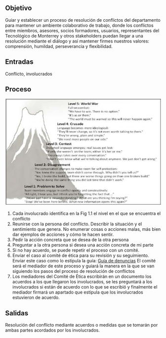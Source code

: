 ## Objetivo 
Guiar y establecer un proceso de resolución de conflictos del departamento para mantener un ambiente colaborativo de trabajo, donde los conflictos entre miembros, asesores, socios formadores, usuarios, representantes del Tecnológico de Monterrey y otros stakeholders puedan llegar a una resolución mediante el diálogo y así mantener firmes nuestros valores: comprensión, humildad, perseverancia y flexibilidad.

## Entradas
Conflicto, involucrados

## Proceso
![Niveles problema](https://raw.githubusercontent.com/novaDepto/Nova/master/Desarrollo%20de%20departamento/Comit%C3%A9%20de%20%C3%89tica/problemlevels.PNG)
1. Cada involucrado identifica en la Fig 1.1 el nivel en el que se encuentra el conflicto
2. Reunirse con la persona del conflicto. Describir la situación y el sentimiento que genera. No enumerar cosas o acciones malas, más bien dar ejemplos de acciones y cómo te hacen sentir.
3. Pedir la acción concreta que se desea de la otra persona
4. Preguntar a la otra persona si desea una acción concreta de mi parte
5. Si no hay acuerdo, se puede repetir el proceso con un comité. 
6. Enviar el caso al comité de ética para su revisión y su seguimiento. Enviar este caso como lo estipula la guía: [Guía de denuncias](https://github.com/novaDepto/Nova/wiki/Gu%C3%ADa-de-denuncias) El comité será el mediador de este proceso y guiará la manera en la que se van siguiendo los pasos del proceso de resolución de conflictos
7. Los mediadores del Comité de Ética escribirán en un documento los acuerdos a los que llegaron los involucrados, se les preguntará a los involucrados si están de acuerdo con lo que se escribió y finalmente el mediador firmará un apartado que estipula que los involucrados estuvieron de acuerdo.

## Salidas
Resolución del conflicto mediante acuerdos o medidas que se tomarán por ambas partes acordados por los involucrados.

